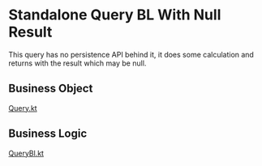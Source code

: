 # Standalone Query BL With Null Result

This query has no persistence API behind it, it does some calculation
and returns with the result which may be null.

## Business Object

[Query.kt](/cookbook/src/commonMain/kotlin/zakadabar/cookbook/query/nullresult/Query.kt)

## Business Logic

[QueryBl.kt](/cookbook/src/jvmMain/kotlin/zakadabar/cookbook/query/nullresult/QueryBl.kt)
